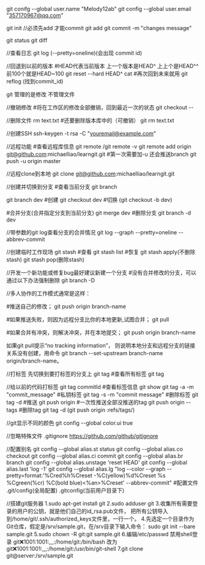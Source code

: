 git conifg --global user.name "Melody12ab"
git config --global user.email "357170967@qq.com"

git init 
//必须先add  才能commit
git add <file>
git commit -m "changes message"

git status
git diff <file>

//查看日志
git log (--pretty=oneline)(会出现 commit id)

//回退到以前的版本
#HEAD代表当前版本  上一个版本是HEAD^ 上上个是HEAD^^   前100个就是HEAD~100
git reset --hard HEAD^
cat <file>
#再次回到未来就用
git reflog (找到commit_id)

git 管理的是修改  不管理文件


//撤销修改
#将<file>在工作区的修改全部撤销，回到最近一次的状态
git checkout -- <file>

//删除文件
rm text.txt
#还要删除版本库中的（可撤销）
git rm text.txt

//创建SSH
ssh-keygen -t rsa -C "youremail@example.com"

//远程功能
#查看远程库信息
git remote /git remote -v
git remote add origin git@github.com:michaelliao/learngit.git
#第一次需要加-u 还会推送branch
git push -u origin master

//远程clone到本地
git clone git@github.com:michaelliao/learngit.git

//创建并切换到分支
#查看当前分支
git branch

git branch dev  #创建
git checkout dev  #切换
(git checkout -b dev)

#合并分支(合并指定分支到当前分支)
git merge dev 
#删除分支 
git branch -d dev


//带参数的git log查看分支的合并情况
git log --graph --pretty=oneline --abbrev-commit


//创建临时工作现场
git stash
#查看
git stash list
#恢复
git stash apply(不删除stash)
git stash pop(删除stash)


//开发一个新功能或修复bug最好建议新建一个分支
#没有合并修改的分支，可以通过以下办法强制删除
git branch -D <name>


//多人协作的工作模式通常是这样：

#推送自己的修改；
git push origin branch-name

#如果推送失败，则因为远程分支比你的本地更新,试图合并；
git pull

#如果合并有冲突，则解决冲突，并在本地提交；
git push origin branch-name

如果git pull提示“no tracking information”，
则说明本地分支和远程分支的链接关系没有创建，用命令
git branch --set-upstream branch-name origin/branch-name。


//打标签  先切换到要打标签的分支上
git tag <name>
#查看所有标签
git tag

//给以前的代码打标签
git tag <tagname> commitId
#查看标签信息
git show <tagname>
git tag -a <tagname> -m "commit_message"
#私钥标签
git tag -s <tagname> -m "commit message"
#删除标签
git tag -d <tagname>
#推送
git push origin <tagname>
#一次性推送全部没推送的tag
git push origin --tags
#删除tag
git tag -d <tagname>
(git push origin :refs/tags/<tagname>)


//git显示不同的颜色
git config --global color.ui true

//忽略特殊文件
.gitignore
https://github.com/github/gitignore

//配置别名
git config --global alias.st status
git config --global alias.co checkout
git config --global alias.ci commit
git config --global alias.br branch
git config --global alias.unstage 'reset HEAD'
git config --global alias.last 'log -1'
git config --global alias.lg "log --color --graph --pretty=format:'%Cred%h%Creset 
-%C(yellow)%d%Creset %s %Cgreen(%cr) %C(bold blue)<%an>%Creset' --abbrev-commit"
#配置文件
.git/config(全局配置)
.gitconfig(当前用户目录下)



//搭建git服务器
1.sudo apt-get install git
2.sudo adduser git
3.收集所有需要登录的用户的公钥，就是他们自己的id_rsa.pub文件，
把所有公钥导入到/home/git/.ssh/authorized_keys文件里，一行一个。
4.先选定一个目录作为Git仓库，假定是/srv/sample.git，在/srv目录下输入命令：
sudo git init --bare sample.git
5.sudo chown -R git:git sample.git
6.编辑/etc/passwd 禁用shell登录
git:x:1001:1001:,,,:/home/git:/bin/bash  改为
git:x:1001:1001:,,,:/home/git:/usr/bin/git-shell
7.git clone git@server:/srv/sample.git